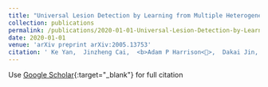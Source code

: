 ```yaml
---
title: "Universal Lesion Detection by Learning from Multiple Heterogeneously Labeled Datasets"
collection: publications
permalink: /publications/2020-01-01-Universal-Lesion-Detection-by-Learning-from-Multiple-Heterogeneously-Labeled-Datasets
date: 2020-01-01
venue: 'arXiv preprint arXiv:2005.13753'
citation: ' Ke Yan,  Jinzheng Cai,  <b>Adam P Harrison<>,  Dakai Jin,  Jing Xiao,  Le Lu, &quot;Universal Lesion Detection by Learning from Multiple Heterogeneously Labeled Datasets.&quot; arXiv preprint arXiv:2005.13753, 2020.'
---
```

Use [Google Scholar](https://scholar.google.com/scholar?q=Universal+Lesion+Detection+by+Learning+from+Multiple+Heterogeneously+Labeled+Datasets){:target="_blank"} for full citation